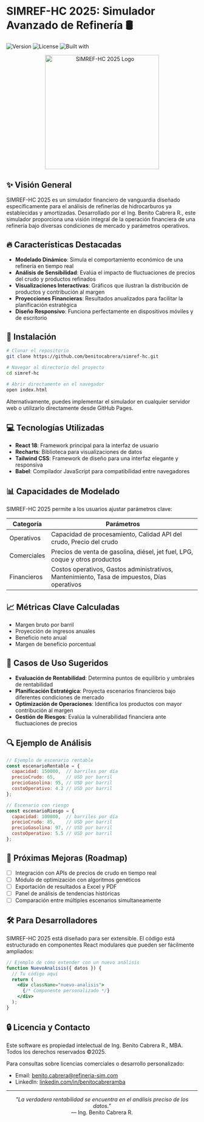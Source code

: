 # SIMREF-HC 2025: Simulador Avanzado de Refinería 🛢️

![Version](https://img.shields.io/badge/version-1.2.5-blue)
![License](https://img.shields.io/badge/license-Proprietary-red)
![Built with](https://img.shields.io/badge/built%20with-React-61dafb)

<p align="center">
  <img src="https://i.imgur.com/placeholder.png" alt="SIMREF-HC 2025 Logo" width="300" />
</p>

## ✨ Visión General

SIMREF-HC 2025 es un simulador financiero de vanguardia diseñado específicamente para el análisis de refinerías de hidrocarburos ya establecidas y amortizadas. Desarrollado por el Ing. Benito Cabrera R., este simulador proporciona una visión integral de la operación financiera de una refinería bajo diversas condiciones de mercado y parámetros operativos.

## 🔥 Características Destacadas

- **Modelado Dinámico**: Simula el comportamiento económico de una refinería en tiempo real
- **Análisis de Sensibilidad**: Evalúa el impacto de fluctuaciones de precios del crudo y productos refinados
- **Visualizaciones Interactivas**: Gráficos que ilustran la distribución de productos y contribución al margen
- **Proyecciones Financieras**: Resultados anualizados para facilitar la planificación estratégica
- **Diseño Responsivo**: Funciona perfectamente en dispositivos móviles y de escritorio

## 🚀 Instalación

```bash
# Clonar el repositorio
git clone https://github.com/benitocabrera/simref-hc.git

# Navegar al directorio del proyecto
cd simref-hc

# Abrir directamente en el navegador
open index.html
```

Alternativamente, puedes implementar el simulador en cualquier servidor web o utilizarlo directamente desde GitHub Pages.

## 💻 Tecnologías Utilizadas

- **React 18**: Framework principal para la interfaz de usuario
- **Recharts**: Biblioteca para visualizaciones de datos
- **Tailwind CSS**: Framework de diseño para una interfaz elegante y responsiva
- **Babel**: Compilador JavaScript para compatibilidad entre navegadores

## 📊 Capacidades de Modelado

SIMREF-HC 2025 permite a los usuarios ajustar parámetros clave:

| Categoría | Parámetros |
|-----------|------------|
| Operativos | Capacidad de procesamiento, Calidad API del crudo, Precio del crudo |
| Comerciales | Precios de venta de gasolina, diésel, jet fuel, LPG, coque y otros productos |
| Financieros | Costos operativos, Gastos administrativos, Mantenimiento, Tasa de impuestos, Días operativos |

## 📈 Métricas Clave Calculadas

- Margen bruto por barril
- Proyección de ingresos anuales
- Beneficio neto anual
- Margen de beneficio porcentual

## 🌟 Casos de Uso Sugeridos

- **Evaluación de Rentabilidad**: Determina puntos de equilibrio y umbrales de rentabilidad
- **Planificación Estratégica**: Proyecta escenarios financieros bajo diferentes condiciones de mercado
- **Optimización de Operaciones**: Identifica los productos con mayor contribución al margen
- **Gestión de Riesgos**: Evalúa la vulnerabilidad financiera ante fluctuaciones de precios

## 🔍 Ejemplo de Análisis

```javascript
// Ejemplo de escenario rentable
const escenarioRentable = {
  capacidad: 150000,  // barriles por día
  precioCrudo: 65,    // USD por barril
  precioGasolina: 95, // USD por barril
  costoOperativo: 4.2 // USD por barril
};

// Escenario con riesgo
const escenarioRiesgo = {
  capacidad: 100000,  // barriles por día
  precioCrudo: 85,    // USD por barril
  precioGasolina: 97, // USD por barril
  costoOperativo: 5.5 // USD por barril
};
```

## 📝 Próximas Mejoras (Roadmap)

- [ ] Integración con APIs de precios de crudo en tiempo real
- [ ] Módulo de optimización con algoritmos genéticos
- [ ] Exportación de resultados a Excel y PDF
- [ ] Panel de análisis de tendencias históricas
- [ ] Comparación entre múltiples escenarios simultaneamente

## 🛠️ Para Desarrolladores

SIMREF-HC 2025 está diseñado para ser extensible. El código está estructurado en componentes React modulares que pueden ser fácilmente ampliados:

```jsx
// Ejemplo de cómo extender con un nuevo análisis
function NuevoAnalisis({ datos }) {
  // Tu código aquí
  return (
    <div className="nuevo-analisis">
      {/* Componente personalizado */}
    </div>
  );
}
```

## 🔒 Licencia y Contacto

Este software es propiedad intelectual de Ing. Benito Cabrera R., MBA. Todos los derechos reservados ©2025.

Para consultas sobre licencias comerciales o desarrollo personalizado:
- Email: benito.cabrera@refineria-sim.com
- LinkedIn: [linkedin.com/in/benitocabreramba](https://linkedin.com/in/benitocabreramba)

---

<p align="center">
  <i>"La verdadera rentabilidad se encuentra en el análisis preciso de los datos."</i><br>
  — Ing. Benito Cabrera R.
</p>
